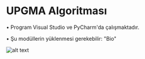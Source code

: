 
# UPGMA Algoritması

• Program Visual Studio ve PyCharm'da çalışmaktadır.

• Şu modüllerin yüklenmesi gerekebilir: "Bio"


![alt text](http://url/to/img.png)
